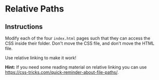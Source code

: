 # Relative Paths

## Instructions

Modify each of the four `index.html` pages such that they can access the CSS inside their folder. Don't move the CSS file, and don't move the HTML file. 

Use relative linking to make it work!

**Hint:** If you need some reading material on relative linking you can use <https://css-tricks.com/quick-reminder-about-file-paths/>.


